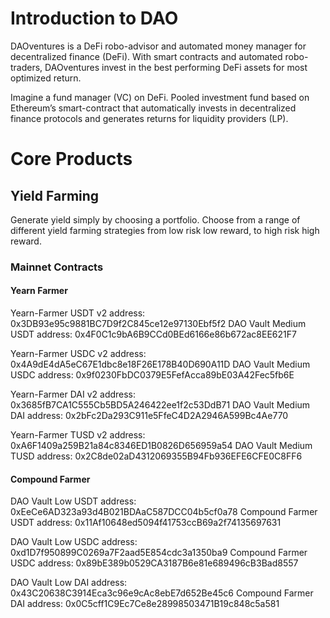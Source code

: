 # Introduction to DAO
DAOventures is a DeFi robo-advisor and automated money manager for decentralized finance (DeFi). With smart contracts and automated robo-traders, DAOventures invest in the best performing DeFi assets for most optimized return.

Imagine a fund manager (VC) on DeFi. Pooled investment fund based on Ethereum’s smart-contract that automatically invests in decentralized finance protocols and generates returns for liquidity providers (LP). 

# Core Products

## Yield Farming
Generate yield simply by choosing a portfolio. Choose from a range of different yield farming strategies from low risk low reward, to high risk high reward.

### Mainnet Contracts
#### Yearn Farmer
Yearn-Farmer USDT v2 address:  0x3DB93e95c9881BC7D9f2C845ce12e97130Ebf5f2 
DAO Vault Medium USDT address:  0x4F0C1c9bA6B9CCd0BEd6166e86b672ac8EE621F7 

Yearn-Farmer USDC v2 address:  0x4A9dE4dA5eC67E1dbc8e18F26E178B40D690A11D 
DAO Vault Medium USDC address:  0x9f0230FbDC0379E5FefAcca89bE03A42Fec5fb6E 

Yearn-Farmer DAI v2 address:  0x3685fB7CA1C555Cb5BD5A246422ee1f2c53DdB71
DAO Vault Medium DAI address:  0x2bFc2Da293C911e5FfeC4D2A2946A599Bc4Ae770

Yearn-Farmer TUSD v2 address:  0xA6F1409a259B21a84c8346ED1B0826D656959a54
DAO Vault Medium TUSD address:  0x2C8de02aD4312069355B94Fb936EFE6CFE0C8FF6

#### Compound Farmer
DAO Vault Low USDT address: 0xEeCe6AD323a93d4B021BDAaC587DCC04b5cf0a78
Compound Farmer USDT address: 0x11Af10648ed5094f41753ccB69a2f74135697631

DAO Vault Low USDC address: 0xd1D7f950899C0269a7F2aad5E854cdc3a1350ba9
Compound Farmer USDC address: 0x89bE389b0529CA3187B6e81e689496cB3Bad8557

DAO Vault Low DAI address: 0x43C20638C3914Eca3c96e9cAc8ebE7d652Be45c6
Compound Farmer DAI address: 0x0C5cff1C9Ec7Ce8e28998503471B19c848c5a581
